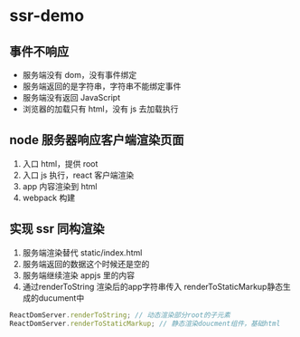 # ssr-demo

## 事件不响应

- 服务端没有 dom，没有事件绑定
- 服务端返回的是字符串，字符串不能绑定事件
- 服务端没有返回 JavaScript
- 浏览器的加载只有 html，没有 js 去加载执行

## node 服务器响应客户端渲染页面

1. 入口 html，提供 root
2. 入口 js 执行，react 客户端渲染
3. app 内容渲染到 html
4. webpack 构建

## 实现 ssr 同构渲染

1. 服务端渲染替代 static/index.html
2. 服务端返回的数据这个时候还是空的
3. 服务端继续渲染 appjs 里的内容
4. 通过renderToString 渲染后的app字符串传入 renderToStaticMarkup静态生成的ducument中

```js
ReactDomServer.renderToString; // 动态渲染部分root的子元素
ReactDomServer.renderToStaticMarkup; // 静态渲染doucment组件，基础html
```
